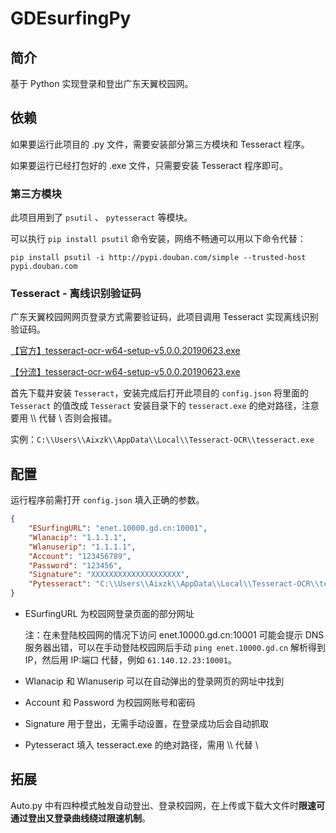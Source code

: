 # GDEsurfingPy

## 简介

基于 Python 实现登录和登出广东天翼校园网。

## 依赖

如果要运行此项目的 .py 文件，需要安装部分第三方模块和 Tesseract 程序。

如果要运行已经打包好的 .exe 文件，只需要安装 Tesseract 程序即可。

### 第三方模块

此项目用到了 `psutil` 、 `pytesseract` 等模块。

可以执行 `pip install psutil` 命令安装，网络不畅通可以用以下命令代替：

`pip install psutil -i http://pypi.douban.com/simple --trusted-host pypi.douban.com`

### Tesseract - 离线识别验证码

广东天翼校园网网页登录方式需要验证码，此项目调用 Tesseract 实现离线识别验证码。

[【官方】tesseract-ocr-w64-setup-v5.0.0.20190623.exe](https://digi.bib.uni-mannheim.de/tesseract/tesseract-ocr-w64-setup-v5.0.0.20190623.exe)

[【分流】tesseract-ocr-w64-setup-v5.0.0.20190623.exe](https://wwa.lanzoui.com/iG1WHqhz7ni)

首先下载并安装 `Tesseract`，安装完成后打开此项目的 `config.json` 将里面的 `Tesseract` 的值改成 `Tesseract` 安装目录下的 `tesseract.exe` 的绝对路径，注意要用 \\\\ 代替 \\ 否则会报错。

实例：``C:\\Users\\Aixzk\\AppData\\Local\\Tesseract-OCR\\tesseract.exe``

## 配置

运行程序前需打开 `config.json` 填入正确的参数。

```json
{
    "ESurfingURL": "enet.10000.gd.cn:10001",
    "Wlanacip": "1.1.1.1",
    "Wlanuserip": "1.1.1.1",
    "Account": "123456789",
    "Password": "123456",
    "Signature": "XXXXXXXXXXXXXXXXXXXX",
    "Pytesseract": "C:\\Users\\Aixzk\\AppData\\Local\\Tesseract-OCR\\tesseract.exe"
}
```

+ ESurfingURL 为校园网登录页面的部分网址

  注：在未登陆校园网的情况下访问 enet.10000.gd.cn:10001 可能会提示 DNS 服务器出错，可以在手动登陆校园网后手动 `ping enet.10000.gd.cn` 解析得到 IP，然后用 IP:端口 代替，例如 `61.140.12.23:10001`。

+ Wlanacip 和 Wlanuserip 可以在自动弹出的登录网页的网址中找到

+ Account 和 Password 为校园网账号和密码

+ Signature 用于登出，无需手动设置，在登录成功后会自动抓取
+ Pytesseract 填入 tesseract.exe 的绝对路径，需用 \\\\ 代替 \\

## 拓展

Auto.py 中有四种模式触发自动登出、登录校园网，在上传或下载大文件时**限速可通过登出又登录曲线绕过限速机制**。